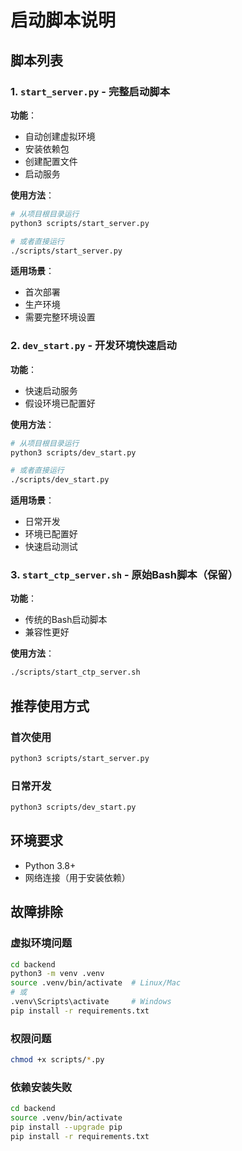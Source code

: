 # 启动脚本说明

## 脚本列表

### 1. `start_server.py` - 完整启动脚本
**功能**：
- 自动创建虚拟环境
- 安装依赖包
- 创建配置文件
- 启动服务

**使用方法**：
```bash
# 从项目根目录运行
python3 scripts/start_server.py

# 或者直接运行
./scripts/start_server.py
```

**适用场景**：
- 首次部署
- 生产环境
- 需要完整环境设置

### 2. `dev_start.py` - 开发环境快速启动
**功能**：
- 快速启动服务
- 假设环境已配置好

**使用方法**：
```bash
# 从项目根目录运行
python3 scripts/dev_start.py

# 或者直接运行
./scripts/dev_start.py
```

**适用场景**：
- 日常开发
- 环境已配置好
- 快速启动测试

### 3. `start_ctp_server.sh` - 原始Bash脚本（保留）
**功能**：
- 传统的Bash启动脚本
- 兼容性更好

**使用方法**：
```bash
./scripts/start_ctp_server.sh
```

## 推荐使用方式

### 首次使用
```bash
python3 scripts/start_server.py
```

### 日常开发
```bash
python3 scripts/dev_start.py
```

## 环境要求

- Python 3.8+
- 网络连接（用于安装依赖）

## 故障排除

### 虚拟环境问题
```bash
cd backend
python3 -m venv .venv
source .venv/bin/activate  # Linux/Mac
# 或
.venv\Scripts\activate     # Windows
pip install -r requirements.txt
```

### 权限问题
```bash
chmod +x scripts/*.py
```

### 依赖安装失败
```bash
cd backend
source .venv/bin/activate
pip install --upgrade pip
pip install -r requirements.txt
```
